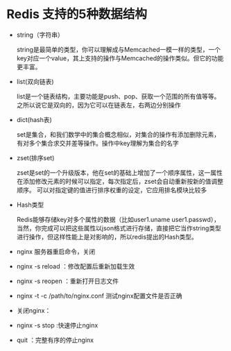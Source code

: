 # Redis 支持的5种数据结构
* string（字符串）

    string是最简单的类型，你可以理解成与Memcached一模一样的类型，一个key对应一个value，其上支持的操作与Memcached的操作类似。但它的功能更丰富。

* list(双向链表)

    list是一个链表结构，主要功能是push、pop、获取一个范围的所有值等等。之所以说它是双向的，因为它可以在链表左，右两边分别操作

* dict(hash表)

    set是集合，和我们数学中的集合概念相似，对集合的操作有添加删除元素，有对多个集合求交并差等操作。操作中key理解为集合的名字

* zset(排序set)

    zset是set的一个升级版本，他在set的基础上增加了一个顺序属性，这一属性在添加修改元素的时候可以指定，每次指定后，zset会自动重新按新的值调整顺序。 可以对指定键的值进行排序权重的设定，它应用排名模块比较多

* Hash类型
    
    Redis能够存储key对多个属性的数据（比如user1.uname user1.passwd），当然，你完成可以把这些属性以json格式进行存储，直接把它当作string类型进行操作，但这样性能上是对影响的，所以redis提出的Hash类型。


* nginx 服务器重启命令，关闭
* nginx -s reload ：修改配置后重新加载生效
* nginx -s reopen ：重新打开日志文件
* nginx -t -c /path/to/nginx.conf 测试nginx配置文件是否正确
* 关闭nginx：
* nginx -s stop :快速停止nginx
* quit ：完整有序的停止nginx